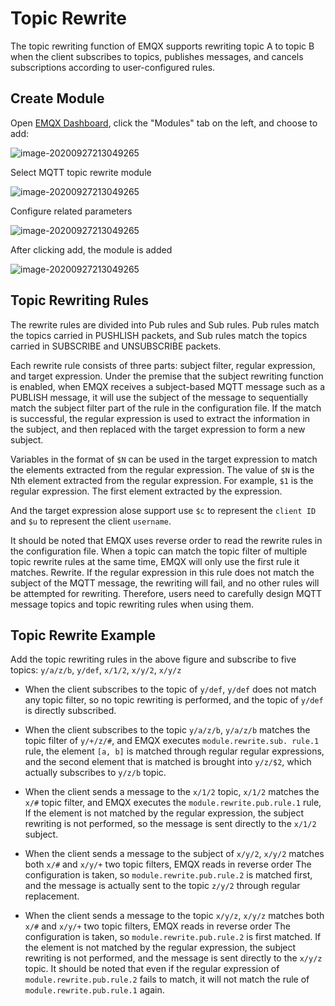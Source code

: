 # Topic Rewrite

The topic rewriting function of EMQX supports rewriting topic A to topic B when the client subscribes to topics, publishes messages, and cancels subscriptions according to user-configured rules.

## Create Module

Open [EMQX Dashboard](http://127.0.0.1:18083/#/modules), click the "Modules" tab on the left, and choose to add:

![image-20200927213049265](./assets/modules.png)

Select MQTT topic rewrite module

![image-20200927213049265](./assets/topic_rewrite_1.png)

Configure related parameters

![image-20200927213049265](./assets/topic_rewrite_2.png)

After clicking add, the module is added

![image-20200927213049265](./assets/topic_rewrite_3.png)

## Topic Rewriting Rules

The rewrite rules are divided into Pub rules and Sub rules. Pub rules match the topics carried in PUSHLISH packets, and Sub rules match the topics carried in SUBSCRIBE and UNSUBSCRIBE packets.

Each rewrite rule consists of three parts: subject filter, regular expression, and target expression. Under the premise that the subject rewriting function is enabled, when EMQX receives a subject-based MQTT message such as a PUBLISH message, it will use the subject of the message to sequentially match the subject filter part of the rule in the configuration file. If the match is successful, the regular expression is used to extract the information in the subject, and then replaced with the target expression to form a new subject.

Variables in the format of `$N` can be used in the target expression to match the elements extracted from the regular expression. The value of `$N` is the Nth element extracted from the regular expression. For example, `$1` is the regular expression. The first element extracted by the expression.

And the target expression alose support use `$c` to represent the `client ID` and `$u` to represent the client `username`.

It should be noted that EMQX uses reverse order to read the rewrite rules in the configuration file. When a topic can match the topic filter of multiple topic rewrite rules at the same time, EMQX will only use the first rule it matches. Rewrite. If the regular expression in this rule does not match the subject of the MQTT message, the rewriting will fail, and no other rules will be attempted for rewriting. Therefore, users need to carefully design MQTT message topics and topic rewriting rules when using them.

## Topic Rewrite Example

Add the topic rewriting rules in the above figure and subscribe to five topics: `y/a/z/b`, `y/def`, `x/1/2`, `x/y/2`, `x/y/z `

+ When the client subscribes to the topic of `y/def`, `y/def` does not match any topic filter, so no topic rewriting is performed, and the topic of `y/def` is directly subscribed.

+ When the client subscribes to the topic `y/a/z/b`, `y/a/z/b` matches the topic filter of `y/+/z/#`, and EMQX executes `module.rewrite.sub. rule.1` rule, the element `[a, b]` is matched through regular regular expressions, and the second element that is matched is brought into `y/z/$2`, which actually subscribes to `y/z/b` topic.

+ When the client sends a message to the `x/1/2` topic, `x/1/2` matches the `x/#` topic filter, and EMQX executes the `module.rewrite.pub.rule.1` rule, If the element is not matched by the regular expression, the subject rewriting is not performed, so the message is sent directly to the `x/1/2` subject.

+ When the client sends a message to the subject of `x/y/2`, `x/y/2` matches both `x/#` and `x/y/+` two topic filters, EMQX reads in reverse order The configuration is taken, so `module.rewrite.pub.rule.2` is matched first, and the message is actually sent to the topic `z/y/2` through regular replacement.

+ When the client sends a message to the topic `x/y/z`, `x/y/z` matches both `x/#` and `x/y/+` two topic filters, EMQX reads in reverse order The configuration is taken, so `module.rewrite.pub.rule.2` is first matched. If the element is not matched by the regular expression, the subject rewriting is not performed, and the message is sent directly to the `x/y/z` topic. It should be noted that even if the regular expression of `module.rewrite.pub.rule.2` fails to match, it will not match the rule of `module.rewrite.pub.rule.1` again.